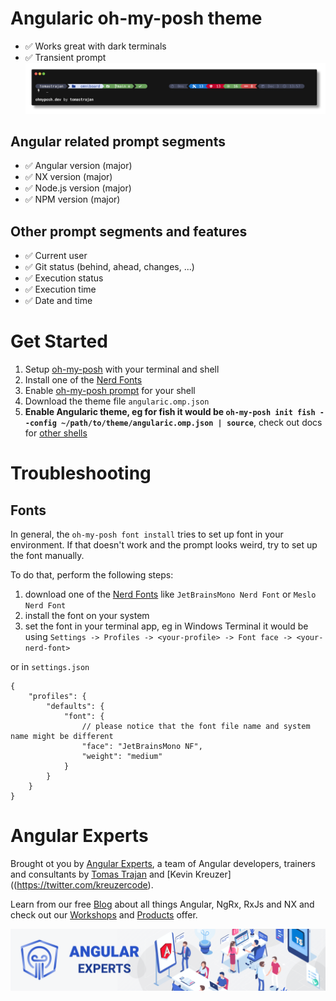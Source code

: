 # Angularic oh-my-posh theme

* ✅ Works great with dark terminals
* ✅ Transient prompt
![Angularic oh-my-posh-theme](angularic.png)

## Angular related prompt segments
* ✅ Angular version (major)
* ✅ NX version (major)
* ✅ Node.js version (major)
* ✅ NPM version (major)

## Other prompt segments and features
* ✅ Current user
* ✅ Git status (behind, ahead, changes, ...)
* ✅ Execution status
* ✅ Execution time
* ✅ Date and time

# Get Started

1. Setup [oh-my-posh](https://ohmyposh.dev/docs/installation/linux) with your terminal and shell
2. Install one of the [Nerd Fonts](https://ohmyposh.dev/docs/installation/fonts)
3. Enable [oh-my-posh prompt](https://ohmyposh.dev/docs/installation/prompt) for your shell
4. Download the theme file `angularic.omp.json`
5. **Enable Angularic theme, eg for fish it would be  `oh-my-posh init fish --config ~/path/to/theme/angularic.omp.json | source`**, check out docs for [other shells](angularic.omp.json)

# Troubleshooting

## Fonts
In general, the `oh-my-posh font install` tries to set up font in your environment.
If that doesn't work and the prompt looks weird, try to set up the font manually.

To do that, perform the following steps:
1. download one of the [Nerd Fonts](https://www.nerdfonts.com/font-downloads) like `JetBrainsMono Nerd Font` or `Meslo Nerd Font`
2. install the font on your system
3. set the font in your terminal app, eg in Windows Terminal it would be using `Settings -> Profiles -> <your-profile> -> Font face -> <your-nerd-font>`

or in `settings.json`

```json5
{
    "profiles": {
        "defaults": {
            "font": {
                // please notice that the font file name and system name might be different
                "face": "JetBrainsMono NF", 
                "weight": "medium"
            }
        }
    }
}
```


# Angular Experts

Brought ot you by [Angular Experts](https://angularexperts.io), a team of Angular developers, trainers and consultants by 
[Tomas Trajan](https://twitter.com/tomastrajan) and [Kevin Kreuzer]((https://twitter.com/kreuzercode).

Learn from our free [Blog](https://angularexperts.io/blog) about all things Angular, NgRx, RxJs and NX 
and check out our [Workshops](https://angularexperts.io/workshops) and [Products](https://angularexperts.io/products) offer.

![Angular Experts Consulting](../../angular-experts-banner.png)
